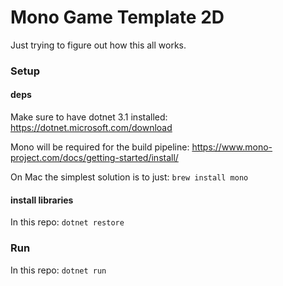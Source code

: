 # Mono Game Template 2D

Just trying to figure out how this all works.

### Setup

#### deps

Make sure to have dotnet 3.1 installed: https://dotnet.microsoft.com/download

Mono will be required for the build pipeline: https://www.mono-project.com/docs/getting-started/install/

On Mac the simplest solution is to just: `brew install mono` 

#### install libraries

In this repo: `dotnet restore`

### Run

In this repo: `dotnet run`
